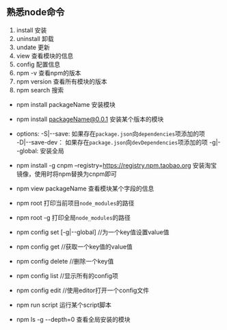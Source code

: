## 熟悉node命令
1. install 安装
1. uninstall 卸载
1. undate 更新
1. view 查看模块的信息
1. config 配置信息
1. npm -v 查看npm的版本
1. npm version 查看所有模块的版本
1. npm search 搜索

- npm install packageName 安装模块
- npm install packageName@0.0.1 安装某个版本的模块
- options:
  -S|--save: 如果存在`package.json`向`dependencies`项添加的项   
  -D|--save-dev： 如果存在`package.json`向`devDependencies`项添加的项
  -g|--global: 安装全局
- npm install -g cnpm –registry=https://registry.npm.taobao.org  安装淘宝镜像，使用时将npm替换为cnpm即可

- npm view packageName 查看模块某个字段的信息

- npm root 打印当前项目`node_modules`的路径
- npm root -g 打印全局`node_modules`的路径

- npm config set <key> <value> [-g|--global] //为一个key值设置value值
- npm config get <key> //获取一个key值的value值
- npm config delete <key> //删除一个key值
- npm config list //显示所有的config项
- npm config edit //使用editor打开一个config文件
- npm run script 运行某个script脚本
- npm ls -g --depth=0  查看全局安装的模块

